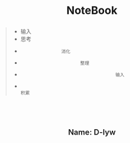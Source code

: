 
# <p style="text-align:center;">NoteBook</p>
> 
>	-    输入
>	-   思考
>	-                    消化
>	-                           整理
>	-                                        输入
>	-																							积累





<br><br><br>

<p style="text-align:center;font-size:20px;font-weight:600">Name: D-lyw</p>